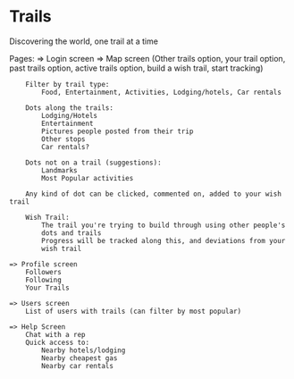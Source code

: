 # Trails
Discovering the world, one trail at a time

Pages:
	=> Login screen
	=> Map screen (Other trails option, your trail option, past trails option,
			active trails option, build a wish trail, start tracking)

		Filter by trail type:
			Food, Entertainment, Activities, Lodging/hotels, Car rentals

		Dots along the trails:
			Lodging/Hotels
			Entertainment
			Pictures people posted from their trip
			Other stops
			Car rentals?

		Dots not on a trail (suggestions):
			Landmarks
			Most Popular activities

		Any kind of dot can be clicked, commented on, added to your wish trail

		Wish Trail:
			The trail you're trying to build through using other people's
			dots and trails
			Progress will be tracked along this, and deviations from your
			wish trail
			
	=> Profile screen
		Followers
		Following
		Your Trails

	=> Users screen
		List of users with trails (can filter by most popular)

	=> Help Screen
		Chat with a rep
		Quick access to:
			Nearby hotels/lodging
			Nearby cheapest gas
			Nearby car rentals